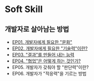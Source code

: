 # Soft Skill

## 개발자로 살아남는 방법

- [EP01. 개발자에게 필요한 "문화"](EP01.%20%EA%B0%9C%EB%B0%9C%EC%9E%90%EC%97%90%EA%B2%8C%20%ED%95%84%EC%9A%94%ED%95%9C%20%22%EB%AC%B8%ED%99%94%22.md)
- [EP02. 개발자에게 필요한 "기술력"이란?](EP02.%20%EA%B0%9C%EB%B0%9C%EC%9E%90%EC%97%90%EA%B2%8C%20%ED%95%84%EC%9A%94%ED%95%9C%20%22%EA%B8%B0%EC%88%A0%EB%A0%A5%22%EC%9D%B4%EB%9E%80?.md)
- [EP03. "결과"를 만들어 내는 능력](EP03.%20%22%EA%B2%B0%EA%B3%BC%22%EB%A5%BC%20%EB%A7%8C%EB%93%A4%EC%96%B4%20%EB%82%B4%EB%8A%94%20%EB%8A%A5%EB%A0%A5.md)
- [EP04. "협업"은 어떻게 하는 것인가?](EP04.%20%22%ED%98%91%EC%97%85%22%EC%9D%80%20%EC%96%B4%EB%96%BB%EA%B2%8C%20%ED%95%98%EB%8A%94%20%EA%B2%83%EC%9D%B8%EA%B0%80?.md)
- EP05. 개발자가 갖춰야 할 "판단력"이란?
- EP06. 개발자가 "적응력"을 기르는 방법
